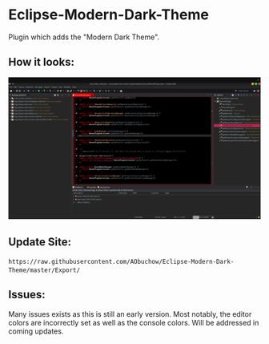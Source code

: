 # Eclipse-Modern-Dark-Theme
Plugin which adds the "Modern Dark Theme".

## How it looks:
![image](How_it_looks.png?raw=true "Screenshot of the Modern Dark Theme")


## Update Site:
`https://raw.githubusercontent.com/AObuchow/Eclipse-Modern-Dark-Theme/master/Export/` 

## Issues:
Many issues exists as this is still an early version. Most notably, the editor colors are incorrectly set as well as the console colors. Will be addressed in coming updates.

